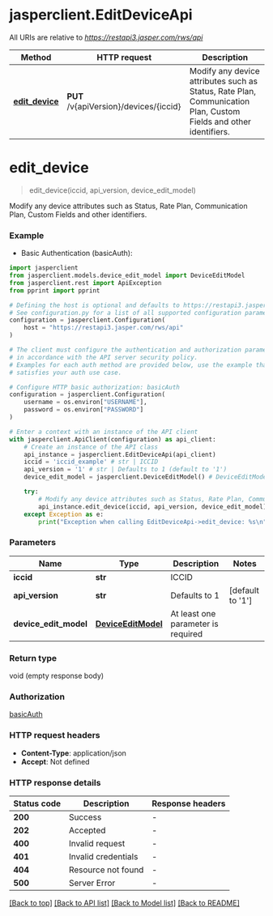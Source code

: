 # jasperclient.EditDeviceApi

All URIs are relative to *https://restapi3.jasper.com/rws/api*

Method | HTTP request | Description
------------- | ------------- | -------------
[**edit_device**](EditDeviceApi.md#edit_device) | **PUT** /v{apiVersion}/devices/{iccid} | Modify any device attributes such as Status, Rate Plan, Communication Plan, Custom Fields and other identifiers.


# **edit_device**
> edit_device(iccid, api_version, device_edit_model)

Modify any device attributes such as Status, Rate Plan, Communication Plan, Custom Fields and other identifiers.



### Example

* Basic Authentication (basicAuth):

```python
import jasperclient
from jasperclient.models.device_edit_model import DeviceEditModel
from jasperclient.rest import ApiException
from pprint import pprint

# Defining the host is optional and defaults to https://restapi3.jasper.com/rws/api
# See configuration.py for a list of all supported configuration parameters.
configuration = jasperclient.Configuration(
    host = "https://restapi3.jasper.com/rws/api"
)

# The client must configure the authentication and authorization parameters
# in accordance with the API server security policy.
# Examples for each auth method are provided below, use the example that
# satisfies your auth use case.

# Configure HTTP basic authorization: basicAuth
configuration = jasperclient.Configuration(
    username = os.environ["USERNAME"],
    password = os.environ["PASSWORD"]
)

# Enter a context with an instance of the API client
with jasperclient.ApiClient(configuration) as api_client:
    # Create an instance of the API class
    api_instance = jasperclient.EditDeviceApi(api_client)
    iccid = 'iccid_example' # str | ICCID
    api_version = '1' # str | Defaults to 1 (default to '1')
    device_edit_model = jasperclient.DeviceEditModel() # DeviceEditModel | At least one parameter is required

    try:
        # Modify any device attributes such as Status, Rate Plan, Communication Plan, Custom Fields and other identifiers.
        api_instance.edit_device(iccid, api_version, device_edit_model)
    except Exception as e:
        print("Exception when calling EditDeviceApi->edit_device: %s\n" % e)
```



### Parameters


Name | Type | Description  | Notes
------------- | ------------- | ------------- | -------------
 **iccid** | **str**| ICCID | 
 **api_version** | **str**| Defaults to 1 | [default to &#39;1&#39;]
 **device_edit_model** | [**DeviceEditModel**](DeviceEditModel.md)| At least one parameter is required | 

### Return type

void (empty response body)

### Authorization

[basicAuth](../README.md#basicAuth)

### HTTP request headers

 - **Content-Type**: application/json
 - **Accept**: Not defined

### HTTP response details

| Status code | Description | Response headers |
|-------------|-------------|------------------|
**200** | Success |  -  |
**202** | Accepted |  -  |
**400** | Invalid request |  -  |
**401** | Invalid credentials |  -  |
**404** | Resource not found |  -  |
**500** | Server Error |  -  |

[[Back to top]](#) [[Back to API list]](../README.md#documentation-for-api-endpoints) [[Back to Model list]](../README.md#documentation-for-models) [[Back to README]](../README.md)

